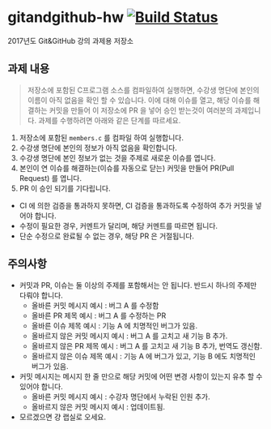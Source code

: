 # gitandgithub-hw [![Build Status](https://travis-ci.org/skhu-sss/gitandgithub-hw.svg?branch=master)](https://travis-ci.org/skhu-sss/gitandgithub-hw)
2017년도 Git&amp;GitHub 강의 과제용 저장소

## 과제 내용

> 저장소에 포함된 C프로그램 소스를 컴파일하여 실행하면, 수강생 명단에 본인의 이름이 아직 없음을 확인 할 수 있습니다. 이에 대해 이슈를 열고, 해당 이슈를 해결하는 커밋을 만들어 이 저장소에 PR 을 넣어 승인 받는것이 여러분의 과제입니다. 과제를 수행하려면 아래와 같은 단계를 따르세요.

1. 저장소에 포함된 `members.c` 를 컴파일 하여 실행합니다.
2. 수강생 명단에 본인의 정보가 아직 없음을 확인합니다.
3. 수강생 명단에 본인 정보가 없는 것을 주제로 새로운 이슈를 엽니다.
4. 본인이 연 이슈를 해결하는(이슈를 자동으로 닫는) 커밋을 만들어 PR(Pull Request) 를 엽니다.
5. PR 이 승인 되기를 기다립니다.
  - CI 에 의한 검증을 통과하지 못하면, CI 검증을 통과하도록 수정하여 추가 커밋을 넣어야 합니다.
  - 수정이 필요한 경우, 커멘트가 달리며, 해당 커멘트를 따르면 됩니다.
  - 단순 수정으로 완료될 수 없는 경우, 해당 PR 은 거절됩니다.

## 주의사항
- 커밋과 PR, 이슈는 둘 이상의 주제를 포함해서는 안 됩니다. 반드시 하나의 주제만 다뤄야 합니다.
  - 올바른 커밋 메시지 예시 : 버그 A 를 수정함
  - 올바른 PR 제목 예시 : 버그 A 를 수정하는 PR
  - 올바른 이슈 제목 예시 : 기능 A 에 치명적인 버그가 있음.
  - 올바르지 않은 커밋 메시지 예시 : 버그 A 를 고치고 새 기능 B 추가.
  - 올바르지 않은 PR 제목 예시 : 버그 A 를 고치고 새 기능 B 추가, 번역도 갱신함.
  - 올바르지 않은 이슈 제목 예시 : 기능 A 에 버그가 있고, 기능 B 에도 치명적인 버그가 있음.
- 커밋 메시지는 메시지 한 줄 만으로 해당 커밋에 어떤 변경 사항이 있는지 유추 할 수 있어야 합니다.
  - 올바른 커밋 메시지 예시 : 수강자 명단에서 누락된 인원 추가.
  - 올바르지 않은 커밋 메시지 예시 : 업데이트됨.
- 모르겠으면 걍 랩실로 오세요.
